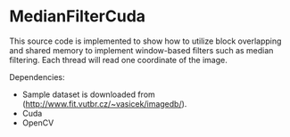 # MedianFilterCuda
This source code is implemented to show how to utilize block overlapping and shared memory to implement window-based filters such as median filtering. Each thread will read one coordinate of the image.

Dependencies:
- Sample dataset is downloaded from (http://www.fit.vutbr.cz/~vasicek/imagedb/).
- Cuda
- OpenCV
